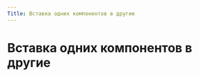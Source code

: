 ```yaml
---
Title: Вставка одних компонентов в другие
---
```



Вставка одних компонентов в другие
==================================
